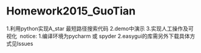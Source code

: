 # Homework2015_GuoTian
  1.利用python实现A_star 最短路径搜索代码
  2.demo中演示
  3.实现人工操作及可视化
  notice: 1.编译环境为pycharm 或 spyder 2.easygui的库需另外下载具体方式见Issues
